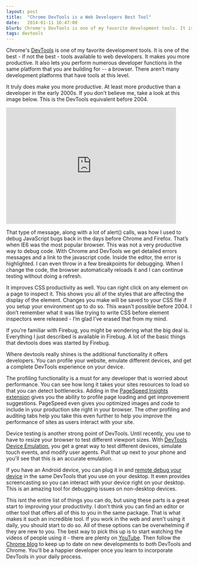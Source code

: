 ```yaml
---
layout: post
title:  "Chrome DevTools is a Web Developers Best Tool"
date:   2014-01-11 16:47:00
blurb: Chrome's DevTools is one of my favorite development tools. It is one of the best - if not the best - tools available to web developers. I provide some reasons why I believe this.
tags: devtools
---
```


Chrome's [DevTools](https://developers.google.com/chrome-developer-tools/) is one of my favorite development tools. It is one of the best - if not the best - tools available to web developers. It makes you more productive. It also lets you perform numerous developer functions in the same platform that you are building for -- a browser. There aren’t many development platforms that have tools at this level.

It truly does make you more productive. At least more productive than a developer in the early 2000s. If you don’t believe me, take a look at this image below. This is the DevTools equivalent before 2004.

<iframe src="https://www.flickr.com/photos/atxryan/4645467027/player/4af4ea5e75" height="316" width="461"  frameborder="0" allowfullscreen webkitallowfullscreen mozallowfullscreen oallowfullscreen msallowfullscreen></iframe>

That type of message, along with a lot of alert() calls, was how I used to debug JavaScript bugs back in the days before Chrome and Firefox. That’s when IE6 was the most popular browser. This was not a very productive way to debug code. With Chrome and DevTools we get detailed errors messages and a link to the javascript code. Inside the editor, the error is highlighted. I can even throw in a few breakpoints for debugging. When I change the code, the browser automatically reloads it and I can continue testing without doing a refresh.

It improves CSS productivity as well. You can right click on any element on a page to inspect it. This shows you all of the styles that are affecting the display of the element. Changes you make will be saved to your CSS file if you setup your environment up to do so. This wasn't possible before 2004. I don’t remember what it was like trying to write CSS before element inspectors were released - I’m glad I’ve erased that from my mind.

If you're familiar with Firebug, you might be wondering what the big deal is. Everything I just described is available in Firebug. A lot of the basic things that devtools does was started by Firebug.

Where devtools really shines is the additional functionality it offers developers. You can profile your website, emulate different devices, and get a complete DevTools experience on your device.

The profiling functionality is a must for any developer that is worried about performance. You can see how long it takes your sites resources to load so that you can detect bottlenecks. Adding in the [PageSpeed Insights extension](https://chrome.google.com/webstore/detail/pagespeed-insights-by-goo/gplegfbjlmmehdoakndmohflojccocli?hl=en) gives you the ability to profile page loading and get improvement suggestions. PageSpeed even gives you optimized images and code to include in your production site right in your browser. The other profiling and auditing tabs help you take this even further to help you improve the performance of sites as users interact with your site.

Device testing is another strong point of DevTools. Until recently, you use to have to resize your browser to test different viewport sizes. With [DevTools Device Emulation](https://developers.google.com/chrome-developer-tools/docs/mobile-emulation), you get a great way to test different devices, simulate touch events, and modify user agents. Pull that up next to your phone and you'll see that this is an accurate emulation.

If you have an Android device, you can plug it in and [remote debug your device](https://developers.google.com/chrome-developer-tools/docs/remote-debugging) in the same DevTools that you use on your desktop. It even provides screencasting so you can interact with your device right on your desktop. This is an amazing tool for debugging issues on non-desktop devices.

This isnt the entire list of things you can do, but using these parts is a great start to improving your productivity. I don't think you can find an editor or other tool that offers all of this to you in the same package. That is what makes it such an incredible tool. If you work in the web and aren't using it daily, you should start to do so. All of these options can be overwhelming if they are new to you. The best way to pick this up is to start watching the videos of people using it - there are plenty on [YouTube](https://www.google.com/search?q=YouTube+DevTools&oq=YouTube+DevTools&aqs=chrome..69i57j0j69i64.3943j0j4&sourceid=chrome&espv=210&es_sm=91&ie=UTF-8). Then follow the [Chrome blog](http://blog.chromium.org/) to keep up to date on new developments to both DevTools and Chrome. You'll be a happier developer once you learn to incorporate DevTools in your daily process.
